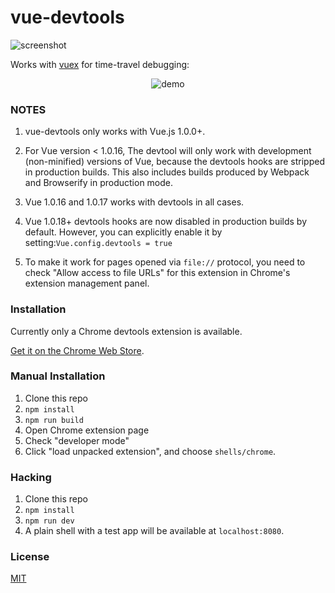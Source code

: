 # vue-devtools

![screenshot](https://raw.githubusercontent.com/vuejs/vue-devtools/master/media/screenshot.png)

Works with [vuex](https://github.com/vuejs/vuex) for time-travel debugging:

<p align="center"><img src="https://raw.githubusercontent.com/vuejs/vue-devtools/master/media/demo.gif" alt="demo"></p>

### NOTES

1. vue-devtools only works with Vue.js 1.0.0+.

2. For Vue version < 1.0.16, The devtool will only work with development (non-minified) versions of Vue, because the devtools hooks are stripped in production builds. This also includes builds produced by Webpack and Browserify in production mode. 
 
3. Vue 1.0.16 and 1.0.17 works with devtools in all cases.

4. Vue 1.0.18+ devtools hooks are now disabled in production builds by default. However, you can explicitly enable it by setting:`Vue.config.devtools = true`

5. To make it work for pages opened via `file://` protocol, you need to check "Allow access to file URLs" for this extension in Chrome's extension management panel.

### Installation

Currently only a Chrome devtools extension is available.

[Get it on the Chrome Web Store](https://chrome.google.com/webstore/detail/vuejs-devtools/nhdogjmejiglipccpnnnanhbledajbpd).

### Manual Installation

1. Clone this repo
2. `npm install`
3. `npm run build`
4. Open Chrome extension page
5. Check "developer mode"
6. Click "load unpacked extension", and choose `shells/chrome`.

### Hacking

1. Clone this repo
2. `npm install`
3. `npm run dev`
4. A plain shell with a test app will be available at `localhost:8080`.

### License

[MIT](http://opensource.org/licenses/MIT)
